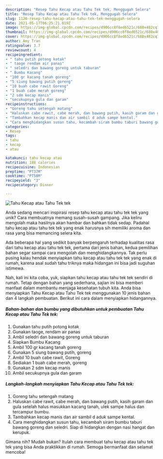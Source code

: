 ```yaml
---
description: "Resep Tahu Kecap atau Tahu Tek tek, Menggugah Selera"
title: "Resep Tahu Kecap atau Tahu Tek tek, Menggugah Selera"
slug: 1128-resep-tahu-kecap-atau-tahu-tek-tek-menggugah-selera
date: 2021-05-17T06:25:21.019Z
image: https://img-global.cpcdn.com/recipes/d906cc8f8ed6521c/680x482cq70/tahu-kecap-atau-tahu-tek-tek-foto-resep-utama.jpg
thumbnail: https://img-global.cpcdn.com/recipes/d906cc8f8ed6521c/680x482cq70/tahu-kecap-atau-tahu-tek-tek-foto-resep-utama.jpg
cover: https://img-global.cpcdn.com/recipes/d906cc8f8ed6521c/680x482cq70/tahu-kecap-atau-tahu-tek-tek-foto-resep-utama.jpg
author: Amy Tran
ratingvalue: 3.7
reviewcount: 4
recipeingredient:
- " tahu putih potong kotak"
- " taoge rendam air panas"
- " seledri dan bawang goreng untuk taburan"
- " Bumbu Kacang"
- "100 gr kacang tanah goreng"
- "5 siung bawang putih goreng"
- "10 buah cabe rawit Goreng"
- "1 buah cabe merah goreng"
- "2 sdm kecap manis"
- "secukupnya gula dan garam"
recipeinstructions:
- "Goreng tahu setengah matang"
- "Haluskan cabe rawit, cabe merah, dan bawang putih, kasih garam dan gula setelah halus masukkan kacang tanah, ulek sampe halus dan tercampur bumbu."
- "Tambahkan kecap manis dan air sambil d aduk sampe kental."
- "Cara menghidangkan susun tahu, kecambah siram bumbu taburi bawang goreng dan seledri. Siap di hidangkan dengan nasi hangat dan kerupuk."
categories:
- Resep
tags:
- tahu
- kecap
- atau

katakunci: tahu kecap atau 
nutrition: 188 calories
recipecuisine: Indonesian
preptime: "PT37M"
cooktime: "PT58M"
recipeyield: "3"
recipecategory: Dinner

---
```



![Tahu Kecap atau Tahu Tek tek](https://img-global.cpcdn.com/recipes/d906cc8f8ed6521c/680x482cq70/tahu-kecap-atau-tahu-tek-tek-foto-resep-utama.jpg)

Anda sedang mencari inspirasi resep tahu kecap atau tahu tek tek yang unik? Cara membuatnya memang susah-susah gampang. Jika keliru mengolah maka hasilnya akan hambar dan bahkan tidak sedap. Padahal tahu kecap atau tahu tek tek yang enak harusnya sih memiliki aroma dan rasa yang bisa memancing selera kita.



Ada beberapa hal yang sedikit banyak berpengaruh terhadap kualitas rasa dari tahu kecap atau tahu tek tek, pertama dari jenis bahan, kedua pemilihan bahan segar sampai cara mengolah dan menghidangkannya. Tak perlu pusing kalau hendak menyiapkan tahu kecap atau tahu tek tek yang enak di rumah, karena asal sudah tahu triknya maka hidangan ini bisa jadi suguhan istimewa.


Nah, kali ini kita coba, yuk, siapkan tahu kecap atau tahu tek tek sendiri di rumah. Tetap dengan bahan yang sederhana, sajian ini bisa memberi manfaat dalam membantu menjaga kesehatan tubuh kita. Anda bisa menyiapkan Tahu Kecap atau Tahu Tek tek menggunakan 10 jenis bahan dan 4 langkah pembuatan. Berikut ini cara dalam menyiapkan hidangannya.

<!--inarticleads1-->

##### Bahan-bahan dan bumbu yang dibutuhkan untuk pembuatan Tahu Kecap atau Tahu Tek tek:

1. Gunakan  tahu putih potong kotak
1. Gunakan  taoge, rendam air panas
1. Ambil  seledri dan bawang goreng untuk taburan
1. Siapkan  Bumbu Kacang
1. Ambil 100 gr kacang tanah goreng
1. Gunakan 5 siung bawang putih, goreng
1. Ambil 10 buah cabe rawit, Goreng
1. Sediakan 1 buah cabe merah, goreng
1. Gunakan 2 sdm kecap manis
1. Ambil secukupnya gula dan garam




<!--inarticleads2-->

##### Langkah-langkah menyiapkan Tahu Kecap atau Tahu Tek tek:

1. Goreng tahu setengah matang
1. Haluskan cabe rawit, cabe merah, dan bawang putih, kasih garam dan gula setelah halus masukkan kacang tanah, ulek sampe halus dan tercampur bumbu.
1. Tambahkan kecap manis dan air sambil d aduk sampe kental.
1. Cara menghidangkan susun tahu, kecambah siram bumbu taburi bawang goreng dan seledri. Siap di hidangkan dengan nasi hangat dan kerupuk.




Gimana nih? Mudah bukan? Itulah cara membuat tahu kecap atau tahu tek tek yang bisa Anda praktikkan di rumah. Semoga bermanfaat dan selamat mencoba!
